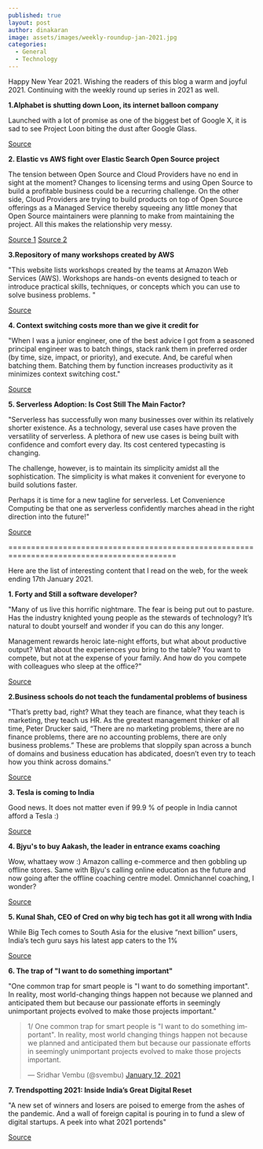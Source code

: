 ```yaml
---
published: true
layout: post
author: dinakaran
image: assets/images/weekly-roundup-jan-2021.jpg
categories:
  - General
  - Technology
---
```

Happy New Year 2021. Wishing the readers of this blog a warm and joyful 2021. Continuing with the weekly round up series in 2021 as well. 

**1.Alphabet is shutting down Loon, its internet balloon company**

Launched with a lot of promise as one of the biggest bet of Google X, it is sad to see Project Loon biting the dust after Google Glass. 

[Source](https://www.theverge.com/2021/1/21/22243484/alphabet-google-shutting-down-loon-internet-balloon-company-x)

**2. Elastic vs AWS fight over Elastic Search Open Source project**

The tension between Open Source and Cloud Providers have no end in sight at the moment? Changes to licensing terms and using Open Source to build a profitable business could be a recurring challenge. On the other side, Cloud Providers are trying to build products on top of Open Source offerings as a Managed Service thereby squeeing any little money that Open Source maintainers were planning to make from maintaining the project. All this makes the relationship very messy.

[Source 1](https://www.zdnet.com/article/elastic-changes-open-source-license-to-monetize-cloud-service-use/) [Source 2](https://aws.amazon.com/blogs/opensource/stepping-up-for-a-truly-open-source-elasticsearch/)


**3.Repository of many workshops created by AWS** 

"This website lists workshops created by the teams at Amazon Web Services (AWS). Workshops are hands-on events designed to teach or introduce practical skills, techniques, or concepts which you can use to solve business problems. "

[Source](https://workshops.aws)


**4. Context switching costs more than we give it credit for**

"When I was a junior engineer, one of the best advice I got from a seasoned principal engineer was to batch things, stack rank them in preferred order (by time, size, impact, or priority), and execute. And, be careful when batching them. Batching them by function increases productivity as it minimizes context switching cost."

[Source](https://thinkingthrough.substack.com/p/context-switching-cost-more-than)

**5. Serverless Adoption: Is Cost Still The Main Factor?**

"Serverless has successfully won many businesses over within its relatively shorter existence. As a technology, several use cases have proven the versatility of serverless. A plethora of new use cases is being built with confidence and comfort every day. Its cost centered typecasting is changing.

The challenge, however, is to maintain its simplicity amidst all the sophistication. The simplicity is what makes it convenient for everyone to build solutions faster.

Perhaps it is time for a new tagline for serverless. Let Convenience Computing be that one as serverless confidently marches ahead in the right direction into the future!"

[Source](https://towardsdatascience.com/serverless-adoption-is-cost-still-the-main-factor-c5e910cf8b12)

===========================================================================================


Here are the list of interesting content that I read on the web, for the week ending 17th January 2021. 

**1. Forty and Still a software developer?**

"Many of us live this horrific nightmare. The fear is being put out to pasture. Has the industry knighted young people as the stewards of technology? It’s natural to doubt yourself and wonder if you can do this any longer.

Management rewards heroic late-night efforts, but what about productive output? What about the experiences you bring to the table?
You want to compete, but not at the expense of your family. And how do you compete with colleagues who sleep at the office?"

[Source](https://medium.com/better-programming/forty-and-still-a-software-developer-741167da15e4) 

**2.Business schools do not teach the fundamental problems of business**

"That’s pretty bad, right? What they teach are finance, what they teach is marketing, they teach us HR. As the greatest management thinker of all time, Peter Drucker said, “There are no marketing problems, there are no finance problems, there are no accounting problems, there are only business problems.” These are problems that sloppily span across a bunch of domains and business education has abdicated, doesn’t even try to teach how you think across domains."

[Source](https://fs.blog/knowledge-project/roger-martin/)

**3. Tesla is coming to India**

Good news. It does not matter even if 99.9 % of people in India cannot afford a Tesla :) 

[Source](https://www.livemint.com/companies/news/elon-musk-s-tesla-opens-india-entity-in-bengaluru-names-three-directors-11610464180051.html)

**4. Bjyu's to buy Aakash, the leader in entrance exams coaching**

Wow, whattaey wow :) Amazon calling e-commerce and then gobbling up offline stores. Same with Bjyu's calling online education as the future and now going after the offline coaching centre model. Omnichannel coaching, I wonder? 

[Source](https://theprint.in/india/byjus-to-buy-medical-engineering-entrance-coaching-leader-aakash-in-1-billion-mega-deal/584286/)

**5. Kunal Shah, CEO of Cred on why big tech has got it all wrong with India** 

While Big Tech comes to South Asia for the elusive “next billion” users, India’s tech guru says his latest app caters to the 1%

[Source](https://restofworld.org/2021/india-according-to-kunal-shah/)

**6. The trap of "I want to do something important"**

"One common trap for smart people is "I want to do something important". In reality, most world-changing things happen not because we planned and anticipated them but because our passionate efforts in seemingly unimportant projects evolved to make those projects important."


<blockquote class="twitter-tweet"><p lang="en" dir="ltr">1/ One common trap for smart people is &quot;I want to do something important&quot;. In reality, most world changing things happen not because we planned and anticipated them but because our passionate efforts in seemingly unimportant projects evolved to make those projects important.</p>&mdash; Sridhar Vembu (@svembu) <a href="https://twitter.com/svembu/status/1348841472058003458?ref_src=twsrc%5Etfw">January 12, 2021</a></blockquote> <script async src="https://platform.twitter.com/widgets.js" charset="utf-8"></script>

**7. Trendspotting 2021: Inside India’s Great Digital Reset**

"A new set of winners and losers are poised to emerge from the ashes of the pandemic. And a wall of foreign capital is pouring in to fund a slew of digital startups. A peek into what 2021 portends"

[Source](https://www.foundingfuel.com/article/trendspotting-2021-inside-indias-great-digital-reset/)
